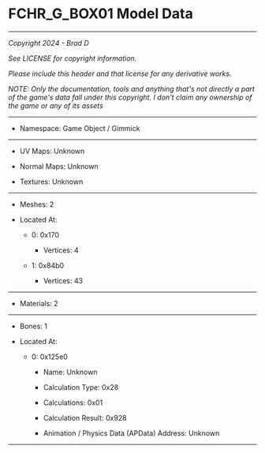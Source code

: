 # FCHR_G_BOX01 Model Data

---

*Copyright 2024 - Brad D*

*See LICENSE for copyright information.*

*Please include this header and that license for any derivative works.*

*NOTE: Only the documentation, tools and anything that's not directly a part of the game's data fall under this copyright. I don't claim any ownership of the game or any of its assets*

---

* Namespace: Game Object / Gimmick

---

* UV Maps: Unknown

* Normal Maps: Unknown

* Textures: Unknown

---

* Meshes: 2

* Located At:

  * 0: 0x170

    * Vertices: 4

  * 1: 0x84b0

    * Vertices: 43

---

* Materials: 2

---

* Bones: 1

* Located At:

  * 0: 0x125e0

    * Name: Unknown

    * Calculation Type: 0x28

    * Calculations: 0x01

    * Calculation Result: 0x928

    * Animation / Physics Data (APData) Address: Unknown

---

